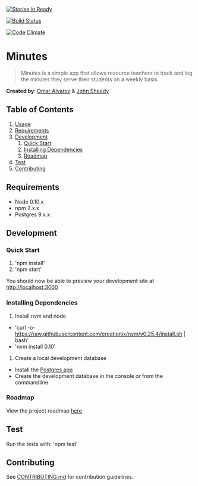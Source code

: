 [![Stories in Ready](https://badge.waffle.io/troops2devs/minutes.png?label=ready&title=Ready)](https://waffle.io/troops2devs/minutes)

[![Build Status](https://semaphoreci.com/api/v1/projects/f20441fe-f680-4297-b794-04fcd8b8be36/466891/badge.svg)](https://semaphoreci.com/omarca/minutes)

[![Code Climate](https://codeclimate.com/repos/558fa8126956801cfd00034f/badges/e9394efe62a5880319e6/gpa.svg)](https://codeclimate.com/repos/558fa8126956801cfd00034f/feed)

# Minutes

> Minutes is a simple app that allows resource teachers to track and log the minutes they serve their students on a weekly basis.

__Created by__: [Omar Alvarez](http://omar-a.com) & [John Sheedy](http://jtsheedy.branded.me)

## Table of Contents

1. [Usage](#Usage)
1. [Requirements](#requirements)
1. [Development](#development)
    1. [Quick Start](#quick-start)
    1. [Installing Dependencies](#installing-dependencies)
    1. [Roadmap](#roadmap)
1. [Test](#test)
1. [Contributing](#contributing)

## Requirements

- Node 0.10.x
- npm 2.x.x
- Postgres 9.x.x

## Development

### Quick Start
1. 'npm install'
1. 'npm start'

You should now be able to preview your development site at [http://localhost:3000](http://localhost:8000)

### Installing Dependencies
1. Install nvm and node  
  - 'curl -o- https://raw.githubusercontent.com/creationix/nvm/v0.25.4/install.sh | bash'
  - 'nvm install 0.10'
1. Create a local development database
  - Install the [Postgres app](http://postgresapp.com/)
  - Create the development database in the console or from the commandline

### Roadmap
View the project roadmap [here](https://github.com/troops2devs/minutes/issues)

## Test
Run the tests with:
'npm test'

## Contributing

See [CONTRIBUTING.md](CONTRIBUTING.md) for contribution guidelines.
